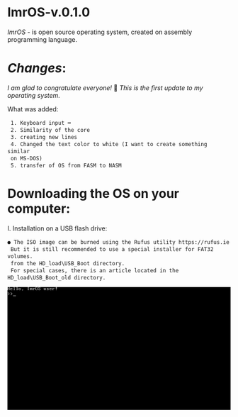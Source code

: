 # ImrOS-v.0.1.0
*ImrOS* - is open source operating system, created on assembly programming language.

# *Changes*:
*I am glad to congratulate everyone!* 🥳 *This is the first update to my operating system.*

What was added:

     1. Keyboard input ⌨️
     2. Similarity of the core
     3. creating new lines
     4. Changed the text color to white (I want to create something similar
     on MS-DOS)
     5. transfer of OS from FASM to NASM
     
# Downloading the OS on your computer:
  I. Installation on a USB flash drive:
  
    ● The ISO image can be burned using the Rufus utility https://rufus.ie
     But it is still recommended to use a special installer for FAT32 volumes.
     from the HD_load\USB_Boot directory.
     For special cases, there is an article located in the HD_load\USB_Boot_old directory.



![alt text](https://github.com/EImran4ik/ImrOS-v.0.0.1/blob/main/ImrOS%20(2).png)

